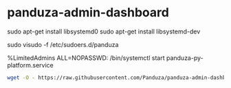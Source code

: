 # panduza-admin-dashboard



sudo apt-get install libsystemd0
sudo apt-get install libsystemd-dev


sudo visudo -f /etc/sudoers.d/panduza


%LimitedAdmins ALL=NOPASSWD: /bin/systemctl start panduza-py-platform.service


```bash
wget -O - https://raw.githubusercontent.com/Panduza/panduza-admin-dashboard/main/install.sh | sudo bash
```
